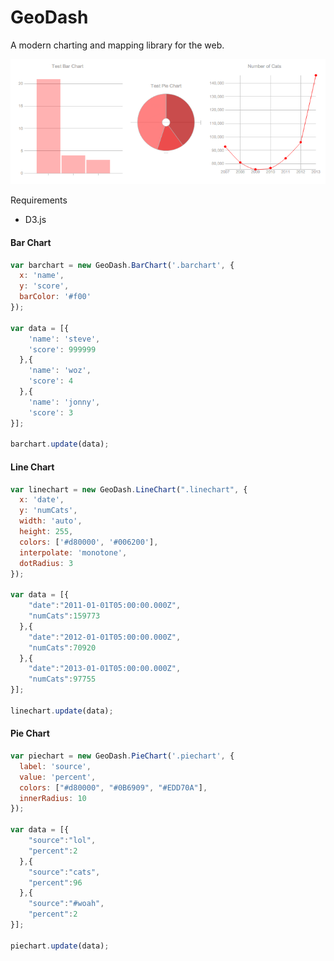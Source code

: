 GeoDash
=======

A modern charting and mapping library for the web.

![Image](test/geodashcharts.png?raw=true)


Requirements
 - D3.js

#### Bar Chart
```javascript
var barchart = new GeoDash.BarChart('.barchart', {
  x: 'name',
  y: 'score',
  barColor: '#f00'
});

var data = [{
    'name': 'steve',
    'score': 999999
  },{
    'name': 'woz',
    'score': 4
  },{
    'name': 'jonny',
    'score': 3
}];

barchart.update(data);
```

#### Line Chart
```javascript
var linechart = new GeoDash.LineChart(".linechart", {
  x: 'date',
  y: 'numCats',
  width: 'auto',
  height: 255,
  colors: ['#d80000', '#006200'],
  interpolate: 'monotone',
  dotRadius: 3
});

var data = [{
    "date":"2011-01-01T05:00:00.000Z",
    "numCats":159773
  },{
    "date":"2012-01-01T05:00:00.000Z",
    "numCats":70920
  },{
    "date":"2013-01-01T05:00:00.000Z",
    "numCats":97755
}];

linechart.update(data);
```

#### Pie Chart
```javascript
var piechart = new GeoDash.PieChart('.piechart', {
  label: 'source',
  value: 'percent',
  colors: ["#d80000", "#0B6909", "#EDD70A"],
  innerRadius: 10
});

var data = [{
    "source":"lol",
    "percent":2
  },{
    "source":"cats",
    "percent":96
  },{
    "source":"#woah",
    "percent":2
}];

piechart.update(data);
```
